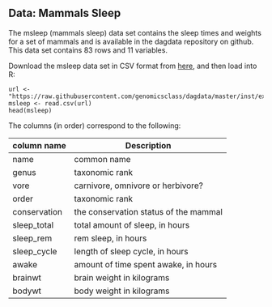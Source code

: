 ## Data: Mammals Sleep

The msleep (mammals sleep) data set contains the sleep times and weights for a set of mammals and is available in the dagdata repository on github. This data set contains 83 rows and 11 variables.  

Download the msleep data set in CSV format from [here](https://raw.githubusercontent.com/genomicsclass/dagdata/master/inst/extdata/msleep_ggplot2.csv), and then load into R:

```{r}
url <- "https://raw.githubusercontent.com/genomicsclass/dagdata/master/inst/extdata/msleep_ggplot2.csv"
msleep <- read.csv(url)
head(msleep)
```

The columns (in order) correspond to the following: 

column name | Description
--- | ---
name | common name
genus | taxonomic rank
vore | carnivore, omnivore or herbivore?
order | taxonomic rank
conservation | the conservation status of the mammal
sleep\_total | total amount of sleep, in hours
sleep\_rem | rem sleep, in hours
sleep\_cycle | length of sleep cycle, in hours
awake | amount of time spent awake, in hours
brainwt | brain weight in kilograms
bodywt | body weight in kilograms
